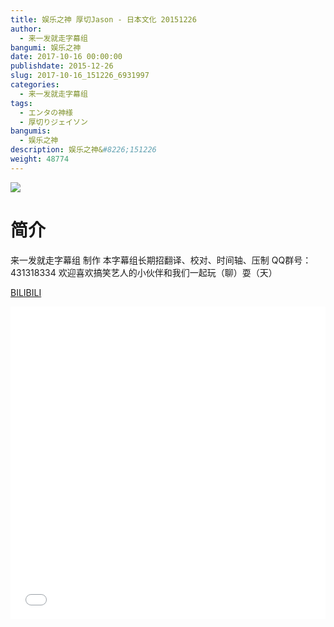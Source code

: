 ```yaml
---
title: 娱乐之神 厚切Jason - 日本文化 20151226
author: 
  - 来一发就走字幕组
bangumi: 娱乐之神
date: 2017-10-16 00:00:00
publishdate: 2015-12-26
slug: 2017-10-16_151226_6931997
categories: 
  - 来一发就走字幕组
tags: 
  - エンタの神様
  - 厚切りジェイソン
bangumis: 
  - 娱乐之神
description: 娱乐之神&#8226;151226
weight: 48774
---
```


![](https://i.imgur.com/StAZ1zx.jpg)

# 简介  
来一发就走字幕组 制作 本字幕组长期招翻译、校对、时间轴、压制   QQ群号：431318334 欢迎喜欢搞笑艺人的小伙伴和我们一起玩（聊）耍（天）

  [BILIBILI](https://www.bilibili.com/video/av6931997/)


  <iframe src="//www.bilibili.com/html/html5player.html?cid=11297616&aid=6931997" width="100%" height="500" frameborder="0" allowfullscreen="allowfullscreen"></iframe>
